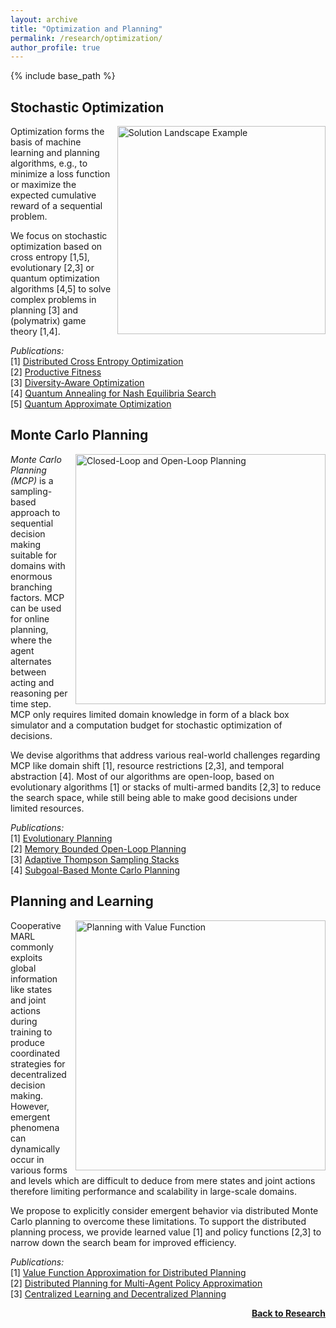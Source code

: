 ```yaml
---
layout: archive
title: "Optimization and Planning"
permalink: /research/optimization/
author_profile: true
---
```


{% include base_path %}

## Stochastic Optimization

<img src="https://thomyphan.github.io/images/research/solution_landscape_example.png" title="Optimization Problem with Multiple Optima" style="float:right; width:250pt;padding-left:10px;"  alt="Solution Landscape Example"/>

Optimization forms the basis of machine learning and planning algorithms, e.g., to minimize a loss function or maximize the expected cumulative reward of a sequential problem.

We focus on stochastic optimization based on cross entropy [1,5], evolutionary [2,3] or quantum optimization algorithms [4,5] to solve complex problems in planning [3] and (polymatrix) game theory [1,4].

*Publications:*  
[1] [Distributed Cross Entropy Optimization](https://thomyphan.github.io/publication/2018-11-01-isola-belzner)  
[2] [Productive Fitness](https://thomyphan.github.io/publication/2021-01-01-naco-gabor)  
[3] [Diversity-Aware Optimization](https://thomyphan.github.io/publication/2018-09-01-icac-gabor)  
[4] [Quantum Annealing for Nash Equilibria Search](https://thomyphan.github.io/publication/2020-08-01-iccs-roch)  
[5] [Quantum Approximate Optimization](https://thomyphan.github.io/publication/2020-10-01-icrc-roch)  

## Monte Carlo Planning

<img src="https://thomyphan.github.io/images/research/open_loop_planning.png" style="float:right; width:300pt;padding-left:10px;" title="Closed-Loop and Open-Loop Planning" alt="Closed-Loop and Open-Loop Planning"/>

*Monte Carlo Planning (MCP)* is a sampling-based approach to sequential decision making suitable for domains with enormous branching factors. MCP can be used for online planning, where the agent alternates between acting and reasoning per time step. MCP only requires limited domain knowledge in form of a black box simulator and a computation budget for stochastic optimization of decisions.

We devise algorithms that address various real-world challenges regarding MCP like domain shift [1], resource restrictions [2,3], and temporal abstraction [4]. Most of our algorithms are open-loop, based on evolutionary algorithms [1] or stacks of multi-armed bandits [2,3] to reduce the search space, while still being able to make good decisions under limited resources.

*Publications:*  
[1] [Evolutionary Planning](https://thomyphan.github.io/publication/2018-09-01-icac-gabor)  
[2] [Memory Bounded Open-Loop Planning](https://thomyphan.github.io/publication/2019-02-01-aaai-phan)  
[3] [Adaptive Thompson Sampling Stacks](https://thomyphan.github.io/publication/2019-08-01-ijcai-phan)  
[4] [Subgoal-Based Monte Carlo Planning](https://thomyphan.github.io/publication/2019-08-01-ijcai-gabor)   

## Planning and Learning

<img src="https://thomyphan.github.io/images/research/planning_value_function_2.png" style="float:right; width:300pt;padding-left:10px;" title="Planning with Value Function" alt="Planning with Value Function"/>

Cooperative MARL commonly exploits global information like states and joint actions during training to produce coordinated strategies for decentralized decision making. However, emergent phenomena can dynamically occur in various forms and levels which are difficult to deduce from mere states and joint actions therefore limiting performance and scalability in large-scale domains.

We propose to explicitly consider emergent behavior via distributed Monte Carlo planning to overcome these limitations. To support the distributed planning process, we provide learned value [1] and policy functions [2,3] to narrow down the search beam for improved efficiency.

*Publications:*  
[1] [Value Function Approximation for Distributed Planning](https://thomyphan.github.io/publication/2018-06-01-aamas-phan)  
[2] [Distributed Planning for Multi-Agent Policy Approximation](https://thomyphan.github.io/publication/2019-05-01-aamas-phan)  
[3] [Centralized Learning and Decentralized Planning](https://thomyphan.github.io/publication/2020-05-01-ala-phan)  

<div style="float: right;">
    <a href="https://thomyphan.github.io/research/"><strong>Back to Research</strong></a>
</div>